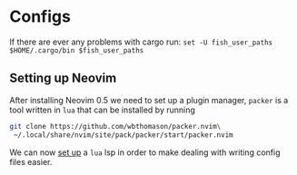 # Configs

If there are ever any problems with cargo run: `set -U fish_user_paths $HOME/.cargo/bin $fish_user_paths`

## Setting up Neovim

After installing Neovim 0.5 we need to set up a plugin manager, `packer` is a tool written in `lua` that can be installed by running 

```sh
git clone https://github.com/wbthomason/packer.nvim\
 ~/.local/share/nvim/site/pack/packer/start/packer.nvim
```

We can now [set up](https://www.chrisatmachine.com/Neovim/28-neovim-lua-development/) a `lua` lsp in order to make dealing with writing config files easier.


